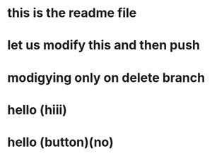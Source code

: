 # this is the readme file
# let us modify this and then push
# modigying only on delete branch
# hello (hiii)
# hello (button)(no)
